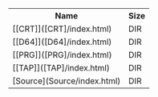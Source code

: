 <table>
<tr><th>Name</th><th>Size</th></tr>
<tr><td>[[CRT]]([CRT]/index.html)</td><td>DIR</td></tr>
<tr><td>[[D64]]([D64]/index.html)</td><td>DIR</td></tr>
<tr><td>[[PRG]]([PRG]/index.html)</td><td>DIR</td></tr>
<tr><td>[[TAP]]([TAP]/index.html)</td><td>DIR</td></tr>
<tr><td>[Source](Source/index.html)</td><td>DIR</td></tr>
</table>
